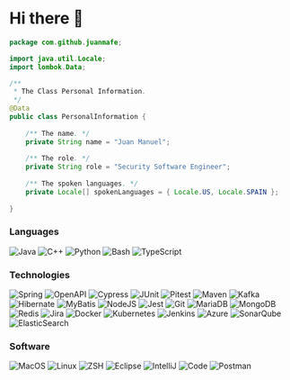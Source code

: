 <h1> Hi there 👋</h1>

```java
package com.github.juanmafe;

import java.util.Locale;
import lombok.Data;

/**
 * The Class Personal Information.
 */
@Data
public class PersonalInformation {
    
    /** The name. */
    private String name = "Juan Manuel";
    
    /** The role. */
    private String role = "Security Software Engineer";
    
    /** The spoken languages. */
    private Locale[] spokenLanguages = { Locale.US, Locale.SPAIN };
    
}
```

### Languages
![Java](https://img.shields.io/badge/-Java-000?style=for-the-badge&logo=openjdk&logoColor=f5f5f5)
![C++](https://img.shields.io/badge/-C++-000?style=for-the-badge&logo=c%2b%2b&logoColor=00599C)
![Python](https://img.shields.io/badge/-Python-000?style=for-the-badge&logo=Python)
![Bash](https://img.shields.io/badge/-Bash-000?style=for-the-badge&logo=gnu-bash&logoColor=white)
![TypeScript](https://img.shields.io/badge/-TypeScript-000?style=for-the-badge&logo=TypeScript)

### Technologies
![Spring](https://img.shields.io/badge/-Spring-000?style=for-the-badge&logo=Spring)
![OpenAPI](https://img.shields.io/badge/-OpenAPI-000?style=for-the-badge&logo=swagger&logoColor=green)
![Cypress](https://img.shields.io/badge/-Cypress-000?style=for-the-badge&logo=Cypress)
![JUnit](https://img.shields.io/badge/-JUnit-000?style=for-the-badge&logo=mocha&logoColor=green)
![Pitest](https://img.shields.io/badge/-Pitest-000?style=for-the-badge&logo=Twitter&logoColor=white)
![Maven](https://img.shields.io/badge/-Maven-000?style=for-the-badge&logo=apachemaven&logoColor=pink)
![Kafka](https://img.shields.io/badge/-Kafka-000?&style=for-the-badgelogo=apachekafka)
![Hibernate](https://img.shields.io/badge/-Hibernate-000?style=for-the-badge&logo=Hibernate&logoColor=green)
![MyBatis](https://img.shields.io/badge/-MyBatis-000?style=for-the-badge&logo=Twitter&logoColor=white)
![NodeJS](https://img.shields.io/badge/-Node.js-000?style=for-the-badge&logo=node.js&logoColor=green)
![Jest](https://img.shields.io/badge/-Jest-000?style=for-the-badge&logo=jest&logoColor=brown)
![Git](https://img.shields.io/badge/-Git-000?style=for-the-badge&logo=git)
![MariaDB](https://img.shields.io/badge/-MariaDB-000?style=for-the-badge&logo=mariadb&logoColor=brown)
![MongoDB](https://img.shields.io/badge/-MongoDB-000?style=for-the-badge&logo=mongodb&logoColor=green)
![Redis](https://img.shields.io/badge/-Redis-000?style=for-the-badge&logo=Redis)
![Jira](https://img.shields.io/badge/-Jira-000?style=for-the-badge&logo=jira&logoColor=blue)
![Docker](https://img.shields.io/badge/-Docker-000?style=for-the-badge&logo=Docker)
![Kubernetes](https://img.shields.io/badge/-Kubernetes-000?style=for-the-badge&logo=Kubernetes)
![Jenkins](https://img.shields.io/badge/-Jenkins-000?style=for-the-badge&logo=jenkins&logoColor=red)
![Azure](https://img.shields.io/badge/-Azure-000?style=for-the-badge&logo=microsoftazure&logoColor=blue)
![SonarQube](https://img.shields.io/badge/-SonarQube-000?style=for-the-badge&logo=sonarqube&logoColor=4E9BCD)
![ElasticSearch](https://img.shields.io/badge/-ElasticSearch-000?style=for-the-badge&logo=elasticsearch&logoColor=blue)

### Software
![MacOS](https://img.shields.io/badge/-MacOS-000?style=for-the-badge&logo=apple&logoColor=F0F0F0)
![Linux](https://img.shields.io/badge/-Linux-000?style=for-the-badge&logo=Linux&logoColor=white)
![ZSH](https://img.shields.io/badge/-ZSH-000?style=for-the-badge&logo=windows-terminal&logoColor=white)
![Eclipse](https://img.shields.io/badge/-Eclipse-000?style=for-the-badge&logo=Eclipse&logoColor=purple)
![IntelliJ](https://img.shields.io/badge/-IntelliJ-000?style=for-the-badge&logo=IntelliJIDEA&logoColor=white)
![Code](https://img.shields.io/badge/-Code-000?style=for-the-badge&logo=visual-studio&logoColor=blue)
![Postman](https://img.shields.io/badge/-Postman-000?style=for-the-badge&logo=postman&logoColor=orange)
